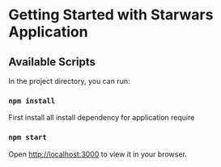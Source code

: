 # Getting Started with Starwars Application

## Available Scripts

In the project directory, you can run:

### `npm install`

First install all install dependency for application require

### `npm start`

Open [http://localhost:3000](http://localhost:3000) to view it in your browser.
